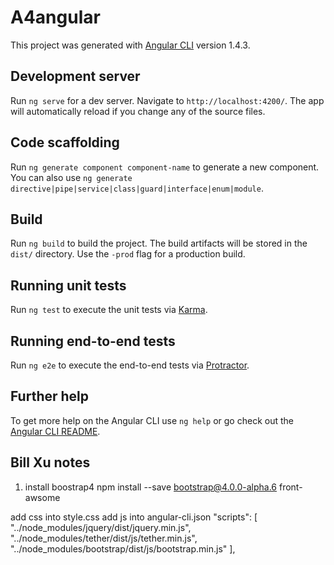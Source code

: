 # A4angular

This project was generated with [Angular CLI](https://github.com/angular/angular-cli) version 1.4.3.

## Development server

Run `ng serve` for a dev server. Navigate to `http://localhost:4200/`. The app will automatically reload if you change any of the source files.

## Code scaffolding

Run `ng generate component component-name` to generate a new component. You can also use `ng generate directive|pipe|service|class|guard|interface|enum|module`.

## Build

Run `ng build` to build the project. The build artifacts will be stored in the `dist/` directory. Use the `-prod` flag for a production build.

## Running unit tests

Run `ng test` to execute the unit tests via [Karma](https://karma-runner.github.io).

## Running end-to-end tests

Run `ng e2e` to execute the end-to-end tests via [Protractor](http://www.protractortest.org/).

## Further help

To get more help on the Angular CLI use `ng help` or go check out the [Angular CLI README](https://github.com/angular/angular-cli/blob/master/README.md).


## Bill Xu notes

1. install boostrap4
npm install --save bootstrap@4.0.0-alpha.6 front-awsome

add css into  style.css
add js into  angular-cli.json
"scripts": [
    "../node_modules/jquery/dist/jquery.min.js",
    "../node_modules/tether/dist/js/tether.min.js",        
    "../node_modules/bootstrap/dist/js/bootstrap.min.js"
],

